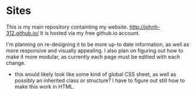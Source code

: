 # Sites
This is my main repository containting my website. http://johnh-312.github.io/
It is hosted via my free github.io account. 

I'm planning on re-designing it to be more up-to date information, as well as more responsive and visually appealing. 
I also plan on figuring out how to make it more modular, as currently each page must be editied with each change.
- this would likely look like some kind of global CSS sheet, as well as possibly an inherited class or structure? I have to figure out still how to make this work in HTML. 
